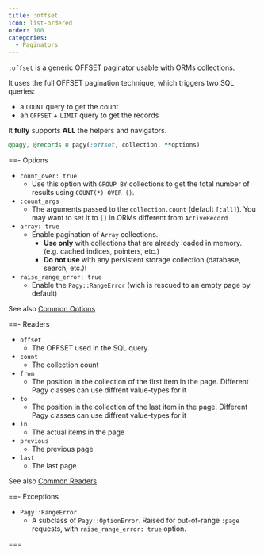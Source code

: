 ```yaml
---
title: :offset
icon: list-ordered
order: 100
categories: 
  - Paginators
---
```


`:offset` is a generic OFFSET paginator usable with ORMs collections.

It uses the full OFFSET pagination technique, which triggers two SQL queries: 

- a `COUNT` query to get the count
- an `OFFSET` + `LIMIT` query to get the records

It **fully** supports **ALL** the helpers and navigators.

```ruby Controller
@pagy, @records = pagy(:offset, collection, **options)
```

==- Options

- `count_over: true`
  - Use this option with `GROUP BY` collections to get the total number of results using `COUNT(*) OVER ()`.
- `:count_args`
  - The arguments passed to the `collection.count` (default `[:all]`). You may want to set it to `[]` in ORMs different from `ActiveRecord` 
- `array: true`
  - Enable pagination of `Array` collections.
    - **Use only** with collections that are already loaded in memory. (e.g. cached indices, pointers, etc.)
    - **Do not use** with any persistent storage collection (database, search, etc.)!
- `raise_range_error: true`
  - Enable the `Pagy::RangeError` (wich is rescued to an empty page by default)

See also [Common Options](../paginators.md#common-options)

==- Readers

- `offset`
  - The OFFSET used in the SQL query
- `count`
  - The collection count
- `from`
  - The position in the collection of the first item in the page. Different Pagy classes can use diffrent value-types for it
- `to`
  - The position in the collection of the last item in the page. Different Pagy classes can use diffrent value-types for it
- `in`
  - The actual items in the page
- `previous`
  - The previous page
- `last`
  - The last page

See also [Common Readers](../paginators.md#common-readers)

==- Exceptions

- `Pagy::RangeError`
  - A subclass of `Pagy::OptionError`. Raised for out-of-range `:page` requests, with `raise_range_error: true` option.

===
